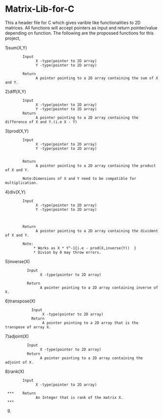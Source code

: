 # Matrix-Lib-for-C

  This a header file for C which gives varible like functionalities to 2D matrices.
  All functions will accept pointers as input and return pointer/value depending on function.
  The following are the propossed functions for this project,
  
 1)sum(X,Y)
 
            Input
                  X -type(pointer to 2D array)
                  Y -type(pointer to 2D array)
                  
            Return
                  A pointer pointing to a 2D array containing the sum of X and Y.

 2)diff(X,Y)
 
            Input
                  X -type(pointer to 2D array)
                  Y -type(pointer to 2D array)
            Return
                  A pointer pointing to a 2D array containing the difference of X and Y.(i.e X - Y)
                  
 3)prod(X,Y)
 
            Input
                  X -type(pointer to 2D array)
                  Y -type(pointer to 2D array)
            
                     
            Return
                  A pointer pointing to a 2D array containing the product of X and Y.  
            
            Note:Dimensions of X and Y need to be compatible for multiplication.
         
  
  4)div(X,Y)
  
            Input
                  X -type(pointer to 2D array)
                  Y -type(pointer to 2D array)
            
           
            
            Return
                  A pointer pointing to a 2D array containing the divident of X and Y.
             
            Note: 
                 * Works as X * Y^-1{i.e - prod(X,inverse(Y))  }
                 * Divion by 0 may throw errors.
 
 
  5)inverse(X)
  
              Input
                    X -type(pointer to 2D array)
                    
              Return
                    A pointer pointing to a 2D array containing inverse of X.
                    
  6)transpose(X)
  
                Input
                     X -type(pointer to 2D array)
                Return
                     A pointer pointing to a 2D array that is the transpose of array X.
                     
  7)adjoint(X)
              
              Input
                    X -type(pointer to 2D array)
              Return
                    A pointer pointing to a 2D array containing the adjoint of X.
              
  8)rank(X)
            
            Input
                  X -type(pointer to 2D array)
            
     ***    Return
                  An Integer that is rank of the matrix X.
     ***
  9)
